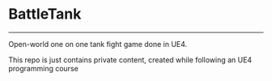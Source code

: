 # BattleTank
****
Open-world one on one tank fight game done in UE4.

This repo is just contains private content, created while following an UE4 programming course
